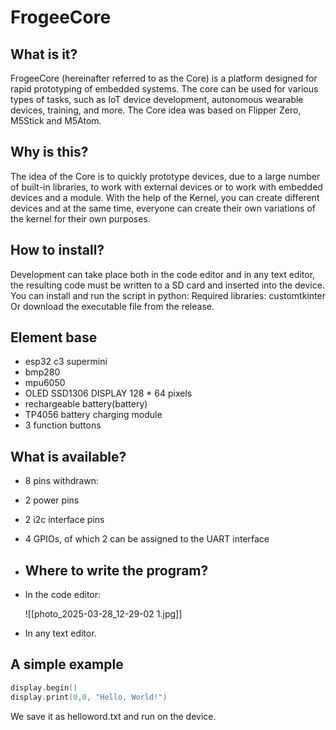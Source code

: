 
# FrogeeCore
## What is it? 
FrogeeCore (hereinafter referred to as the Core) is a platform designed for rapid prototyping of embedded systems. The core can be used for various types of tasks, such as IoT device development, autonomous wearable devices, training, and more. The Core idea was based on Flipper Zero, M5Stick and M5Atom. 
## Why is this? 
The idea of the Core is to quickly prototype devices, due to a large number of built-in libraries, to work with external devices or to work with embedded devices and a module. With the help of the Kernel, you can create different devices and at the same time, everyone can create their own variations of the kernel for their own purposes. 
## How to install?
Development can take place both in the code editor and in any text editor, the resulting code must be written to a SD card and inserted into the device. You can install and run the script in python: Required libraries: customtkinter Or download the executable file from the release. 
## Element base 
- esp32 c3 supermini 
- bmp280 
- mpu6050 
- OLED SSD1306 DISPLAY 128 * 64 pixels 
- rechargeable battery(battery)  
- TP4056 battery charging module 
- 3 function buttons 
## What is available? 
- 8 pins withdrawn: 
- 2 power pins 
- 2 i2c interface pins 
- 4 GPIOs, of which 2 can be assigned to the UART interface 
- ## Where to write the program? 
- In the code editor: 

	![[photo_2025-03-28_12-29-02 1.jpg]]

- In any text editor. 

## A simple example 
```swift
display.begin() 
display.print(0,0, "Hello, World!") 
```
We save it as helloword.txt and run on the device.